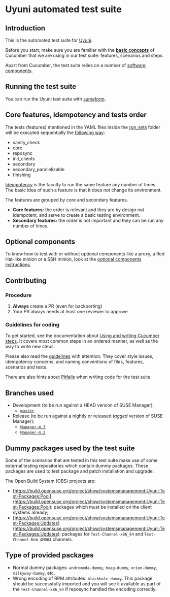 # Uyuni automated test suite

## Introduction

This is the automated test suite for [Uyuni](https://www.uyuni-project.org/).

Before you start, make sure you are familiar with the [**basic concepts**](https://cucumber.io/docs/gherkin/reference)
of Cucumber that we are using in our test suite: features, scenarios and steps.

Apart from Cucumber, the test suite relies on a number of [software components](documentation/software-components.md).

## Running the test suite

You can run the Uyuni test suite with [sumaform](https://github.com/uyuni-project/sumaform/blob/master/README_TESTING.md#running-the-testsuite).

## Core features, idempotency and tests order

The tests (features) mentioned in the YAML files inside the [run_sets](https://github.com/uyuni-project/uyuni/tree/master/testsuite/run_sets)
folder will be executed sequentially the [following way](https://github.com/SUSE/susemanager-ci/blob/master/jenkins_pipelines/environments/common/pipeline.groovy#L100):

- sanity_check
- core
- reposync
- init_clients
- secondary
- secondary_parallelizable
- finishing

[Idempotency](documentation/idempotency.md) is the faculty to run the same feature any number of times. The basic idea
of such a feature is that it does not change its environment.

The features are grouped by core and secondary features.

- **Core features:** the order is relevant and they are by design not idempotent, and serve to create a basic testing
environment.
- **Secondary features:** the order is not important and they can be run any number of times.

## Optional components

To know how to test with or without optional components like a proxy, a Red Hat-like minion or a SSH minion, look at
the [optional components instructions](documentation/optional.md).

## Contributing

### Procedure

1. **Always** create a PR (even for backporting)
2. Your PR always needs at least one reviewer to approve

### Guidelines for coding

To get started, see the documentation about [Using and writing Cucumber steps](documentation/cucumber-steps.md). It
covers most common steps in an ordered manner, as well as the way to write new steps.

Please also read the [guidelines](documentation/guidelines.md) with attention. They cover style issues, idempotency
concerns, and naming conventions of files, features, scenarios and tests.

There are also hints about [Pitfalls](documentation/pitfalls.md) when writing code for the test suite.

## Branches used

- Development (to be run against a HEAD version of SUSE Manager):
  - [`master`](https://github.com/uyuni-project/uyuni)
- Release (to be run against a nightly or released *tagged* version of SUSE Manager):
  - [`Manager-4.3`](https://github.com/SUSE/spacewalk/tree/Manager-4.3)
  - [`Manager-4.2`](https://github.com/SUSE/spacewalk/tree/Manager-4.2)

## Dummy packages used by the test suite

Some of the scenarios that are tested in this test suite make use of some external testing repositories which contain
dummy packages. These packages are used to test package and patch installation and upgrade.

The Open Build System (OBS) projects are:

- [https://build.opensuse.org/project/show/systemsmanagement:Uyuni:Test-Packages:Pool](https://build.opensuse.org/project/show/systemsmanagement:Uyuni:Test-Packages:Pool):
packages which must be installed on the client systems already;
- [https://build.opensuse.org/project/show/systemsmanagement:Uyuni:Test-Packages:Updates](https://build.opensuse.org/project/show/systemsmanagement:Uyuni:Test-Packages:Updates):
packages for `Test-Channel-x86_64` and `Test-Channel-Deb-AMD64` channels.

## Type of provided packages

- Normal dummy packages: `andromeda-dummy`, `hoag-dummy`, `orion-dummy`, `milkyway-dummy`, etc.
- Wrong encoding of RPM attributes: `blackhole-dummy`. This package should be successfully imported and you will see it
available as part of the `Test-Channel-x86_64` if reposync handled the encoding correctly.
